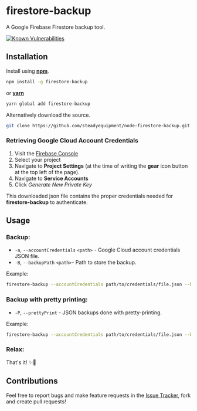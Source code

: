 # firestore-backup
A Google Firebase Firestore backup tool.

[![Known Vulnerabilities](https://snyk.io/test/github/steadyequipment/node-firestore-backup/badge.svg)](https://snyk.io/test/github/steadyequipment/node-firestore-backup)

## Installation
Install using [__npm__](https://www.npmjs.com/).

```sh
npm install -g firestore-backup
```

 or [__yarn__](https://yarnpkg.com/en/)

```sh
yarn global add firestore-backup
```

Alternatively download the source.

```sh
git clone https://github.com/steadyequipment/node-firestore-backup.git
```

### Retrieving Google Cloud Account Credentials

1. Visit the [Firebase Console](https://console.firebase.google.com)
1. Select your project
1. Navigate to __Project Settings__ (at the time of writing the __gear__ icon button at the top left of the page).
1. Navigate to __Service Accounts__
1. Click _Generate New Private Key_

This downloaded json file contains the proper credentials needed for __firestore-backup__ to authenticate.


## Usage

### Backup:
* `-a`, `--accountCredentials` `<path>` - Google Cloud account credentials JSON file.
* `-B`, `--backupPath` `<path>`- Path to store the backup.

Example:
```sh
firestore-backup --accountCredentials path/to/credentials/file.json --backupPath /backups/myDatabase
```

### Backup with pretty printing:
* `-P`, `--prettyPrint` - JSON backups done with pretty-printing.

Example:
```sh
firestore-backup --accountCredentials path/to/credentials/file.json --backupPath /backups/myDatabase --prettyPrint
```

### Relax:
That's it! ✨🌈

## Contributions
Feel free to report bugs and make feature requests in the [Issue Tracker](https://github.com/steadyequipment/node-firestore-backup/issues), fork and create pull requests!
